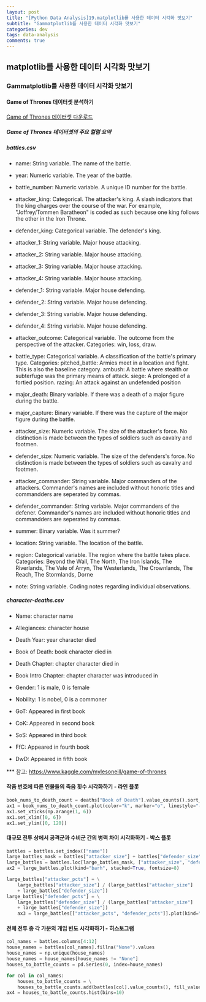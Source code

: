 ```yaml
---
layout: post
title: "[Python Data Analysis]19.matplotlib를 사용한 데이터 시각화 맛보기"
subtitle: "Gammatplotlib를 사용한 데이터 시각화 맛보기"
categories: dev
tags: data-analysis
comments: true
---
```


## matplotlib를 사용한 데이터 시각화 맛보기

### Gammatplotlib를 사용한 데이터 시각화 맛보기

#### Game of Thrones 데이터셋 분석하기

[Game of Thrones 데이터셋 다운로드](https://drive.google.com/open?id=0B9fcvsgEhJNsbTlRLTVNZGdRQTQ)

##### Game of Thrones 데이터셋의 주요 컬럼 요약

##### battles.csv
- name: String variable. The name of the battle.

- year: Numeric variable. The year of the battle.

- battle_number: Numeric variable. A unique ID number for the battle.

- attacker_king: Categorical. The attacker's king. A slash indicators that the king charges over the course of the war. For example, "Joffrey/Tommen Baratheon" is coded as such because one king follows the other in the Iron Throne.

- defender_king: Categorical variable. The defender's king.

- attacker_1: String variable. Major house attacking.

- attacker_2: String variable. Major house attacking.

- attacker_3: String variable. Major house attacking.

- attacker_4: String variable. Major house attacking.

- defender_1: String variable. Major house defending.

- defender_2: String variable. Major house defending.

- defender_3: String variable. Major house defending.

- defender_4: String variable. Major house defending.

- attacker_outcome: Categorical variable. The outcome from the perspective of the attacker. Categories: win, loss, draw.

- battle_type: Categorical variable. A classification of the battle's primary type. Categories: pitched_battle: Armies meet in a location and fight. This is also the baseline category. ambush: A battle where stealth or subterfuge was the primary means of attack. siege: A prolonged of a fortied position. razing: An attack against an undefended position

- major_death: Binary variable. If there was a death of a major figure during the battle.

- major_capture: Binary variable. If there was the capture of the major figure during the battle.

- attacker_size: Numeric variable. The size of the attacker's force. No distinction is made between the types of soldiers such as cavalry and footmen.

- defender_size: Numeric variable. The size of the defenders's force. No distinction is made between the types of soldiers such as cavalry and footmen.

- attacker_commander: String variable. Major commanders of the attackers. Commander's names are included without honoric titles and commandders are seperated by commas.

- defender_commander: String variable. Major commanders of the defener. Commander's names are included without honoric titles and commandders are seperated by commas.

- summer: Binary variable. Was it summer?

- location: String variable. The location of the battle.

- region: Categorical variable. The region where the battle takes place. Categories: Beyond the Wall, The North, The Iron Islands, The Riverlands, The Vale of Arryn, The Westerlands, The Crownlands, The Reach, The Stormlands, Dorne

- note: String variable. Coding notes regarding individual observations.


##### character-deaths.csv

- Name: character name

- Allegiances: character house

- Death Year: year character died

- Book of Death: book character died in

- Death Chapter: chapter character died in

- Book Intro Chapter: chapter character was introduced in

- Gender: 1 is male, 0 is female

- Nobility: 1 is nobel, 0 is a commoner

- GoT: Appeared in first book

- CoK: Appeared in second book

- SoS: Appeared in third book

- FfC: Appeared in fourth book

- DwD: Appeared in fifth book


*** 참고: https://www.kaggle.com/mylesoneill/game-of-thrones


#### 작품 번호에 따른 인물들의 죽음 횟수 시각화하기 - 라인 플롯
```python
book_nums_to_death_count = deaths["Book of Death"].value_counts().sort_index()
ax1 = book_nums_to_death_count.plot(color="k", marker="o", linestyle="--")
ax1.set_xticks(np.arange(1, 6))
ax1.set_xlim([0, 6])
ax1.set_ylim([0, 120])
```

#### 대규모 전투 상에서 공격군과 수비군 간의 병력 차이 시각화하기 - 박스 플롯
```python
battles = battles.set_index(["name"])
large_battles_mask = battles["attacker_size"] + battles["defender_size"] > 10000
large_battles = battles.loc[large_battles_mask, ["attacker_size", "defender_size"]]
ax2 = large_battles.plot(kind="barh", stacked=True, fontsize=8)
```
```python
large_battles["attacker_pcts"] = \
    large_battles["attacker_size"] / (large_battles["attacker_size"] 
    + large_battles["defender_size"])
large_battles["defender_pcts"] = \
    large_battles["defender_size"] / (large_battles["attacker_size"] 
    + large_battles["defender_size"])
    ax3 = large_battles[["attacker_pcts", "defender_pcts"]].plot(kind="barh", stacked=True, fontsize=8)
```

#### 전체 전투 중 각 가문의 개입 빈도 시각화하기 - 히스토그램
```python
col_names = battles.columns[4:12]
house_names = battles[col_names].fillna("None").values
house_names = np.unique(house_names)
house_names = house_names[house_names != "None"]
houses_to_battle_counts = pd.Series(0, index=house_names)
```
```python
for col in col_names:
    houses_to_battle_counts = \
    houses_to_battle_counts.add(battles[col].value_counts(), fill_value=0)
ax4 = houses_to_battle_counts.hist(bins=10)
```

